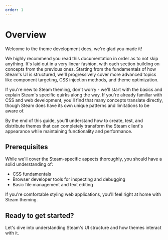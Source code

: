 ```yaml
---
order: 1
---
```


# Overview

Welcome to the theme development docs, we're glad you made it!

We highly recommend you read this documentation in order as to not skip anything. It's laid out in a very linear fashion, with each section building on concepts from the previous ones. Starting from the fundamentals of how Steam's UI is structured, we'll progressively cover more advanced topics like component targeting, CSS injection methods, and theme optimization.

If you're new to Steam theming, don't worry - we'll start with the basics and explain Steam's specific quirks along the way. If you're already familiar with CSS and web development, you'll find that many concepts translate directly, though Steam does have its own unique patterns and limitations to be aware of.

By the end of this guide, you'll understand how to create, test, and distribute themes that can completely transform the Steam client's appearance while maintaining functionality and performance.

## Prerequisites

While we'll cover the Steam-specific aspects thoroughly, you should have a solid understanding of:

-   CSS fundamentals
-   Browser developer tools for inspecting and debugging
-   Basic file management and text editing

If you're comfortable styling web applications, you'll feel right at home with Steam theming.

## Ready to get started?

Let's dive into understanding Steam's UI structure and how themes interact with it.
